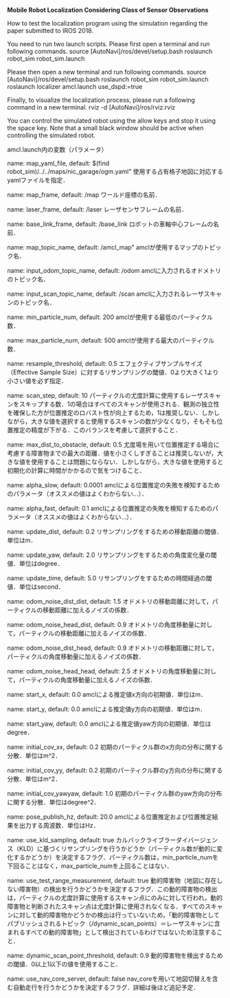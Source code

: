 **Mobile Robot Localization Considering Class of Sensor Observations**

How to test the localization program using the simulation regarding the paper submitted to IROS 2018.

You need to run two launch scripts. Please first open a terminal and run following commands.
    source [AutoNavi]/ros/devel/setup.bash
    roslaunch robot_sim robot_sim.launch

Please then open a new terminal and run following commands.
    source [AutoNavi]/ros/devel/setup.bash
    roslaunch robot_sim robot_sim.launch
    roslaunch localizer amcl.launch use_dspd:=true

Finally, to visualize the localization process, please run a following command in a new terminal.
    rviz -d [AutoNavi]/ros/rviz.rviz 

You can control the simulated robot using the allow keys and stop it using the space key. Note that a small black window should be active when controlling the simulated robot.





amcl.launch内の変数（パラメータ）

name: map_yaml_file, default: $(find robot_sim)/../../maps/nic_garage/ogm.yaml"
使用する占有格子地図に対応するyamlファイルを指定．

name: map_frame, default: /map
ワールド座標の名前．

name: laser_frame, default: /laser
レーザセンサフレームの名前．

name: base_link_frame, default: /base_link
ロボットの車軸中心フレームの名前．

name: map_topic_name, default: /amcl_map"
amclが使用するマップのトピック名．

name: input_odom_topic_name, default: /odom
amclに入力されるオドメトリのトピック名．

name: input_scan_topic_name, default: /scan
amclに入力されるレーザスキャンのトピック名．

name: min_particle_num, default: 200
amclが使用する最低のパーティクル数．

name: max_particle_num, default: 500
amclが使用する最大のパーティクル数．

name: resample_threshold, default: 0.5
エフェクティブサンプルサイズ（Effective Sample Size）に対するリサンプリングの閾値．0より大きく1より小さい値を必ず指定．

name: scan_step, default: 10
パーティクルの尤度計算に使用するレーザスキャンをスキップする数．1の場合はすべてのスキャンが使用される．観測の独立性を確保した方が位置推定のロバスト性が向上するため，1は推奨しない．しかしながら，大きな値を選択すると使用するスキャンの数が少なくなり，そもそも位置推定の精度が下がる．このバランスを考慮して選択すること．

name: max_dist_to_obstacle, default: 0.5
尤度場を用いて位置推定する場合に考慮する障害物までの最大の距離．値を小さくしすぎることは推奨しないが，大きな値を使用することは問題にならない．しかしながら，大きな値を使用すると初期化の計算に時間がかかるので気をつけること．

name: alpha_slow, default: 0.0001
amclによる位置推定の失敗を検知するためのパラメータ（オススメの値はよくわからない...）．

name: alpha_fast, default: 0.1
amclによる位置推定の失敗を検知するためのパラメータ（オススメの値はよくわからない...）．

name: update_dist, default: 0.2
リサンプリングをするための移動距離の閾値．単位はm．

name: update_yaw, default: 2.0
リサンプリングをするための角度変化量の閾値．単位はdegree．

name: update_time, default: 5.0
リサンプリングをするための時間経過の閾値．単位はsecond．

name: odom_noise_dist_dist, default: 1.5
オドメトリの移動距離に対して，パーティクルの移動距離に加えるノイズの係数．

name: odom_noise_head_dist, default: 0.9
オドメトリの角度移動量に対して，パーティクルの移動距離に加えるノイズの係数．

name: odom_noise_dist_head, default: 0.9
オドメトリの移動距離に対して，パーティクルの角度移動量に加えるノイズの係数．

name: odom_noise_head_head, default: 2.5
オドメトリの角度移動量に対して，パーティクルの角度移動量に加えるノイズの係数．

name: start_x, default: 0.0
amclによる推定値x方向の初期値．単位はm．

name: start_y, default: 0.0
amclによる推定値y方向の初期値．単位はm．

name: start_yaw, default: 0.0
amclによる推定値yaw方向の初期値．単位はdegree．

name: initial_cov_xx, default: 0.2
初期のパーティクル群のx方向の分布に関する分散．単位はm^2．

name: initial_cov_yy, default: 0.2
初期のパーティクル群のy方向の分布に関する分散．単位はm^2．

name: initial_cov_yawyaw, default: 1.0
初期のパーティクル群のyaw方向の分布に関する分散．単位はdegree^2．

name: pose_publish_hz, default: 20.0
amclによる位置推定および位置推定結果を出力する周波数．単位はHz．

name: use_kld_sampling, default: true
カルバックライブラーダイバージェンス（KLD）に基づくリサンプリングを行うかどうか（パーティクル数が動的に変化するかどうか）を決定するフラグ．パーティクル数は，min_particle_numを下回ることはなく，max_particle_numを上回ることはない．

name: use_test_range_measurement, default: true
動的障害物（地図に存在しない障害物）の検出を行うかどうかを決定するフラグ．この動的障害物の検出は，パーティクルの尤度計算に使用するスキャン点にのみに対して行われ，動的障害物と判断されたスキャン点は尤度計算に使用されなくなる．すべてのスキャンに対して動的障害物かどうかの検出は行っていないため，「動的障害物としてパブリッシュされるトピック（/dynamic_scan_points）＝レーザスキャンに含まれるすべての動的障害物」として検出されているわけではないため注意すること．

name: dynamic_scan_point_threshold, default: 0.9
動的障害物を検出するための閾値．0以上1以下の値を使用すること．

name: use_nav_core_server, default: false
nav_coreを用いて地図切替えを含む自動走行を行うかどうかを決定するフラグ．詳細は後ほど追記予定．
